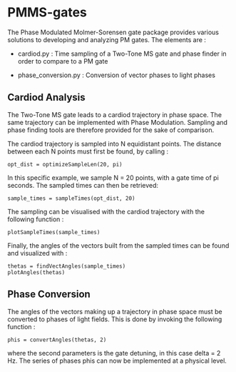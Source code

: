# PMMS-gates

The Phase Modulated Molmer-Sorensen gate package provides various solutions to developing and analyzing PM gates. The elements are :

- cardiod.py :
  Time sampling of a Two-Tone MS gate and phase finder in order to compare to a PM gate
  
- phase_conversion.py :
  Conversion of vector phases to light phases
 
## Cardiod Analysis

The Two-Tone MS gate leads to a cardiod trajectory in phase space. The same trajectory can be implemented with Phase Modulation. Sampling and phase finding tools are therefore provided for the sake of comparison. 

The cardiod trajectory is sampled into N equidistant points. The distance between each N points must first be found, by calling :
```
opt_dist = optimizeSampleLen(20, pi)
```
In this specific example, we sample N = 20 points, with a gate time of pi seconds. The sampled times can then be retrieved: 
```
sample_times = sampleTimes(opt_dist, 20)
```
The sampling can be visualised with the cardiod trajectory with the following function :
```
plotSampleTimes(sample_times)
```
Finally, the angles of the vectors built from the sampled times can be found and visualized with :
```
thetas = findVectAngles(sample_times)
plotAngles(thetas)
```

## Phase Conversion

The angles of the vectors making up a trajectory in phase space must be converted to phases of light fields. This is done by invoking the following function :
```
phis = convertAngles(thetas, 2)
```
where the second parameters is the gate detuning, in this case delta = 2 Hz. The series of phases phis can now be implemented at a physical level.

